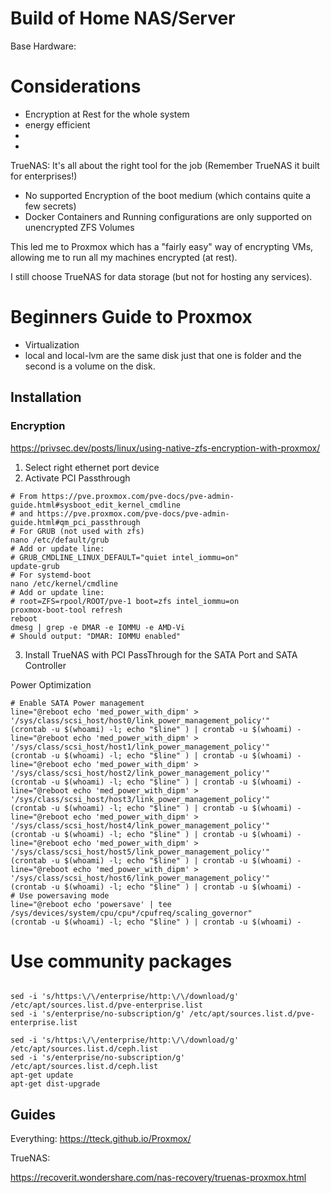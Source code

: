# Build of Home NAS/Server

Base Hardware: 

# Considerations

- Encryption at Rest for the whole system
- energy efficient
- 
- 

TrueNAS: 
It's all about the right tool for the job (Remember TrueNAS it built for enterprises!)
- No supported Encryption of the boot medium (which contains quite a few secrets)
- Docker Containers and Running configurations are only supported on unencrypted ZFS Volumes

This led me to Proxmox which has a "fairly easy" way of encrypting VMs, allowing me to run all my machines encrypted (at rest). 

I still choose TrueNAS for data storage (but not for hosting any services).


# Beginners Guide to Proxmox

- Virtualization
- local and local-lvm are the same disk just that one is folder and the second is a volume on the disk.




## Installation

### Encryption

https://privsec.dev/posts/linux/using-native-zfs-encryption-with-proxmox/

1. Select right ethernet port device
2. Activate PCI Passthrough
```
# From https://pve.proxmox.com/pve-docs/pve-admin-guide.html#sysboot_edit_kernel_cmdline
# and https://pve.proxmox.com/pve-docs/pve-admin-guide.html#qm_pci_passthrough
# For GRUB (not used with zfs)
nano /etc/default/grub
# Add or update line:
# GRUB_CMDLINE_LINUX_DEFAULT="quiet intel_iommu=on"
update-grub
# For systemd-boot
nano /etc/kernel/cmdline
# Add or update line:
# root=ZFS=rpool/ROOT/pve-1 boot=zfs intel_iommu=on
proxmox-boot-tool refresh
reboot
dmesg | grep -e DMAR -e IOMMU -e AMD-Vi
# Should output: "DMAR: IOMMU enabled"
```
3. Install TrueNAS with PCI PassThrough for the SATA Port and SATA Controller

Power Optimization
```
# Enable SATA Power management
line="@reboot echo 'med_power_with_dipm' > '/sys/class/scsi_host/host0/link_power_management_policy'"
(crontab -u $(whoami) -l; echo "$line" ) | crontab -u $(whoami) -
line="@reboot echo 'med_power_with_dipm' > '/sys/class/scsi_host/host1/link_power_management_policy'"
(crontab -u $(whoami) -l; echo "$line" ) | crontab -u $(whoami) -
line="@reboot echo 'med_power_with_dipm' > '/sys/class/scsi_host/host2/link_power_management_policy'"
(crontab -u $(whoami) -l; echo "$line" ) | crontab -u $(whoami) -
line="@reboot echo 'med_power_with_dipm' > '/sys/class/scsi_host/host3/link_power_management_policy'"
(crontab -u $(whoami) -l; echo "$line" ) | crontab -u $(whoami) -
line="@reboot echo 'med_power_with_dipm' > '/sys/class/scsi_host/host4/link_power_management_policy'"
(crontab -u $(whoami) -l; echo "$line" ) | crontab -u $(whoami) -
line="@reboot echo 'med_power_with_dipm' > '/sys/class/scsi_host/host5/link_power_management_policy'"
(crontab -u $(whoami) -l; echo "$line" ) | crontab -u $(whoami) -
line="@reboot echo 'med_power_with_dipm' > '/sys/class/scsi_host/host6/link_power_management_policy'"
(crontab -u $(whoami) -l; echo "$line" ) | crontab -u $(whoami) -
# Use powersaving mode
line="@reboot echo 'powersave' | tee /sys/devices/system/cpu/cpu*/cpufreq/scaling_governor"
(crontab -u $(whoami) -l; echo "$line" ) | crontab -u $(whoami) -
```

# Use community packages

```

sed -i 's/https:\/\/enterprise/http:\/\/download/g' /etc/apt/sources.list.d/pve-enterprise.list
sed -i 's/enterprise/no-subscription/g' /etc/apt/sources.list.d/pve-enterprise.list

sed -i 's/https:\/\/enterprise/http:\/\/download/g' /etc/apt/sources.list.d/ceph.list
sed -i 's/enterprise/no-subscription/g' /etc/apt/sources.list.d/ceph.list
apt-get update
apt-get dist-upgrade
```


## Guides

Everything: https://tteck.github.io/Proxmox/


TrueNAS: 

https://recoverit.wondershare.com/nas-recovery/truenas-proxmox.html



